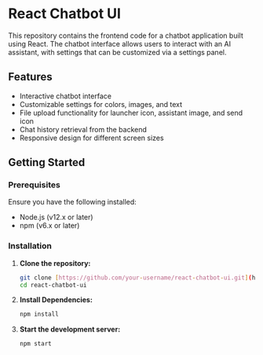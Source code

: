 # React Chatbot UI

This repository contains the frontend code for a chatbot application built using React. The chatbot interface allows users to interact with an AI assistant, with settings that can be customized via a settings panel.

## Features

- Interactive chatbot interface
- Customizable settings for colors, images, and text
- File upload functionality for launcher icon, assistant image, and send icon
- Chat history retrieval from the backend
- Responsive design for different screen sizes

## Getting Started

### Prerequisites

Ensure you have the following installed:

- Node.js (v12.x or later)
- npm (v6.x or later)

### Installation

1. **Clone the repository:**

   ```bash
   git clone [https://github.com/your-username/react-chatbot-ui.git](https://github.com/junitsurani/Chatbot-Frontend.git)
   cd react-chatbot-ui
   ```
   
2. **Install Dependencies:**
   ``` bash
   npm install
   ```

3. **Start the development server:**

   ```bash
   npm start
    ```
   
